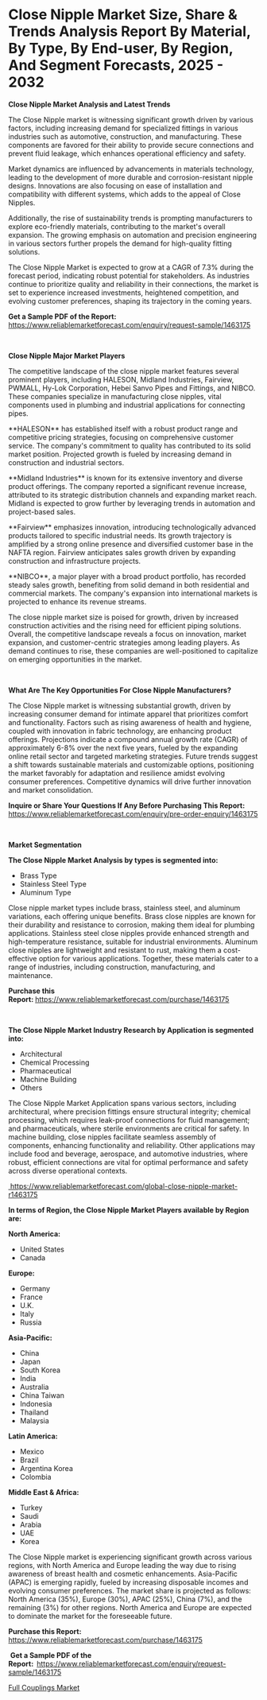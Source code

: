 <p><h1>Close Nipple Market Size, Share & Trends Analysis Report By Material, By Type, By End-user, By Region, And Segment Forecasts, 2025 - 2032</h1></p><p><strong>Close Nipple Market Analysis and Latest Trends</strong></p>
<p><p>The Close Nipple market is witnessing significant growth driven by various factors, including increasing demand for specialized fittings in various industries such as automotive, construction, and manufacturing. These components are favored for their ability to provide secure connections and prevent fluid leakage, which enhances operational efficiency and safety.</p><p>Market dynamics are influenced by advancements in materials technology, leading to the development of more durable and corrosion-resistant nipple designs. Innovations are also focusing on ease of installation and compatibility with different systems, which adds to the appeal of Close Nipples.</p><p>Additionally, the rise of sustainability trends is prompting manufacturers to explore eco-friendly materials, contributing to the market's overall expansion. The growing emphasis on automation and precision engineering in various sectors further propels the demand for high-quality fitting solutions.</p><p>The Close Nipple Market is expected to grow at a CAGR of 7.3% during the forecast period, indicating robust potential for stakeholders. As industries continue to prioritize quality and reliability in their connections, the market is set to experience increased investments, heightened competition, and evolving customer preferences, shaping its trajectory in the coming years.</p></p>
<p><strong>Get a Sample PDF of the Report:&nbsp;</strong> <a href="https://www.reliablemarketforecast.com/enquiry/request-sample/1463175?utm_campaign=1167&utm_medium=2&utm_source=Github&utm_content=ia&utm_term=18022025&utm_id=close-nipple">https://www.reliablemarketforecast.com/enquiry/request-sample/1463175</a></p>
<p>&nbsp;</p>
<p><strong>Close Nipple Major Market Players</strong></p>
<p><p>The competitive landscape of the close nipple market features several prominent players, including HALESON, Midland Industries, Fairview, PWMALL, Hy-Lok Corporation, Hebei Sanvo Pipes and Fittings, and NIBCO. These companies specialize in manufacturing close nipples, vital components used in plumbing and industrial applications for connecting pipes.</p><p>**HALESON** has established itself with a robust product range and competitive pricing strategies, focusing on comprehensive customer service. The company's commitment to quality has contributed to its solid market position. Projected growth is fueled by increasing demand in construction and industrial sectors.</p><p>**Midland Industries** is known for its extensive inventory and diverse product offerings. The company reported a significant revenue increase, attributed to its strategic distribution channels and expanding market reach. Midland is expected to grow further by leveraging trends in automation and project-based sales.</p><p>**Fairview** emphasizes innovation, introducing technologically advanced products tailored to specific industrial needs. Its growth trajectory is amplified by a strong online presence and diversified customer base in the NAFTA region. Fairview anticipates sales growth driven by expanding construction and infrastructure projects.</p><p>**NIBCO**, a major player with a broad product portfolio, has recorded steady sales growth, benefiting from solid demand in both residential and commercial markets. The company's expansion into international markets is projected to enhance its revenue streams.</p><p>The close nipple market size is poised for growth, driven by increased construction activities and the rising need for efficient piping solutions. Overall, the competitive landscape reveals a focus on innovation, market expansion, and customer-centric strategies among leading players. As demand continues to rise, these companies are well-positioned to capitalize on emerging opportunities in the market.</p></p>
<p>&nbsp;</p>
<p><strong>What Are The Key Opportunities For Close Nipple Manufacturers?</strong></p>
<p><p>The Close Nipple market is witnessing substantial growth, driven by increasing consumer demand for intimate apparel that prioritizes comfort and functionality. Factors such as rising awareness of health and hygiene, coupled with innovation in fabric technology, are enhancing product offerings. Projections indicate a compound annual growth rate (CAGR) of approximately 6-8% over the next five years, fueled by the expanding online retail sector and targeted marketing strategies. Future trends suggest a shift towards sustainable materials and customizable options, positioning the market favorably for adaptation and resilience amidst evolving consumer preferences. Competitive dynamics will drive further innovation and market consolidation.</p></p>
<p><strong>Inquire or Share Your Questions If Any Before Purchasing This Report:</strong> <a href="https://www.reliablemarketforecast.com/enquiry/pre-order-enquiry/1463175?utm_campaign=1167&utm_medium=2&utm_source=Github&utm_content=ia&utm_term=18022025&utm_id=close-nipple">https://www.reliablemarketforecast.com/enquiry/pre-order-enquiry/1463175</a></p>
<p>&nbsp;</p>
<p><strong>Market Segmentation</strong></p>
<p><strong>The Close Nipple Market Analysis by types is segmented into:</strong></p>
<p><ul><li>Brass Type</li><li>Stainless Steel Type</li><li>Aluminum Type</li></ul></p>
<p><p>Close nipple market types include brass, stainless steel, and aluminum variations, each offering unique benefits. Brass close nipples are known for their durability and resistance to corrosion, making them ideal for plumbing applications. Stainless steel close nipples provide enhanced strength and high-temperature resistance, suitable for industrial environments. Aluminum close nipples are lightweight and resistant to rust, making them a cost-effective option for various applications. Together, these materials cater to a range of industries, including construction, manufacturing, and maintenance.</p></p>
<p><strong>Purchase this Report:&nbsp;</strong><a href="https://www.reliablemarketforecast.com/purchase/1463175?utm_campaign=1167&utm_medium=2&utm_source=Github&utm_content=ia&utm_term=18022025&utm_id=close-nipple">https://www.reliablemarketforecast.com/purchase/1463175</a></p>
<p>&nbsp;</p>
<p><strong>The Close Nipple Market Industry Research by Application is segmented into:</strong></p>
<p><ul><li>Architectural</li><li>Chemical Processing</li><li>Pharmaceutical</li><li>Machine Building</li><li>Others</li></ul></p>
<p><p>The Close Nipple Market Application spans various sectors, including architectural, where precision fittings ensure structural integrity; chemical processing, which requires leak-proof connections for fluid management; and pharmaceuticals, where sterile environments are critical for safety. In machine building, close nipples facilitate seamless assembly of components, enhancing functionality and reliability. Other applications may include food and beverage, aerospace, and automotive industries, where robust, efficient connections are vital for optimal performance and safety across diverse operational contexts.</p></p>
<p><a href="https://www.reliablemarketforecast.com/global-close-nipple-market-r1463175?utm_campaign=1167&utm_medium=2&utm_source=Github&utm_content=ia&utm_term=18022025&utm_id=close-nipple">&nbsp;https://www.reliablemarketforecast.com/global-close-nipple-market-r1463175</a></p>
<p><strong>In terms of Region, the Close Nipple Market Players available by Region are:</strong></p>
<p>
    <p> <strong> North America: </strong>
        <ul>
            <li>United States</li>
            <li>Canada</li>
        </ul>
        </p> 
    <p> <strong> Europe: </strong>
        <ul>
            <li>Germany</li>
            <li>France</li>
            <li>U.K.</li>
            <li>Italy</li>
            <li>Russia</li>
        </ul>
        </p> 
    <p> <strong> Asia-Pacific: </strong>
        <ul>
            <li>China</li>
            <li>Japan</li>
            <li>South Korea</li>
            <li>India</li>
            <li>Australia</li>
            <li>China Taiwan</li>
            <li>Indonesia</li>
            <li>Thailand</li>
            <li>Malaysia</li>
        </ul>
        </p> 
    <p> <strong> Latin America: </strong>
        <ul>
            <li>Mexico</li>
            <li>Brazil</li>
            <li>Argentina Korea</li>
            <li>Colombia</li>
        </ul>
        </p> 
    <p> <strong> Middle East & Africa: </strong>
        <ul>
            <li>Turkey</li>
            <li>Saudi</li>
            <li>Arabia</li>
            <li>UAE</li>
            <li>Korea</li>
        </ul>
    </p>
    </p>
<p><p>The Close Nipple market is experiencing significant growth across various regions, with North America and Europe leading the way due to rising awareness of breast health and cosmetic enhancements. Asia-Pacific (APAC) is emerging rapidly, fueled by increasing disposable incomes and evolving consumer preferences. The market share is projected as follows: North America (35%), Europe (30%), APAC (25%), China (7%), and the remaining (3%) for other regions. North America and Europe are expected to dominate the market for the foreseeable future.</p></p>
<p><strong>Purchase this Report: </strong><a href="https://www.reliablemarketforecast.com/purchase/1463175?utm_campaign=1167&utm_medium=2&utm_source=Github&utm_content=ia&utm_term=18022025&utm_id=close-nipple">https://www.reliablemarketforecast.com/purchase/1463175</a></p>
<p>&nbsp;<strong>Get a Sample PDF of the Report:&nbsp;&nbsp;</strong><a href="https://www.reliablemarketforecast.com/enquiry/request-sample/1463175?utm_campaign=1167&utm_medium=2&utm_source=Github&utm_content=ia&utm_term=18022025&utm_id=close-nipple">https://www.reliablemarketforecast.com/enquiry/request-sample/1463175</a></p>
<p><strong></strong></p>
<p><p><a href="https://github.com/mabutironaldo/Market-Research-Report-List-7/blob/main/full-couplings-market.md?utm_campaign=1167&utm_medium=2&utm_source=Github&utm_content=ia&utm_term=18022025&utm_id=close-nipple">Full Couplings Market</a></p></p>